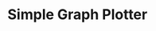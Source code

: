 # Simple Graph Plotter
<!--
## About

**What?**

This application is a simple polynomial graph plotter. It allows the user to input a simple equation like
*y=2x^2 + 2* and then display a graph corresponding to the equation.

**Who?**

People who study anything related to math can find this tool useful. Graphing an equation can quickly show many 
useful properties like:
- domain and range
- intercepts
- shape
- behaviour at large values of x,y, etc.
- and many more...

**Why?**

I am interested in making this project because I like studying math and want to make something related to such interest.
This is also a good way to test and expand my programming knowledge.

## User Stories

- As a user, I want to be able to see a graph of a polynomial equation
- As a user, I want to be able to add an equation to a list of equations to graph
- As a user, I want to be able to view a list of the equations of the graphs
- As a user, I want to be able to select an existing graph and change its equation
- As a user, I want to be able to delete an existing graph
- As a user, I want to be promoted to save the current list of equations to a file
when I quit the application 
- As a user, I want to be able to load the equations list file when I start the application

**Phase 4: Task 2**

>Thu Nov 25 20:39:41 PST 2021<br/>
An equation y = tan(x) added to List<br/><br/>
Thu Nov 25 20:39:50 PST 2021<br/>
An equation y = x^2-4 added to List<br/><br/>
Thu Nov 25 20:40:15 PST 2021<br/>
Equation at index 0 updated to: y=2^(-x)<br/><br/>
Thu Nov 25 20:40:22 PST 2021<br/>
Equation at index 1 removed from list.

**Phase4: Task 3**

Looking at the UML diagram, a lot of the classes are dependent on multiple other classes.
I think this will lead to problems if I want to change something major in one class. It 
will also be hard to track down bugs in code. If I had more time to work on the project I would change the following:
- Refactor my classes in `gui` package to reduce the associations to `EquationList`
- Possibly make the classes in `gui` package more independent
- Add more 'specific' classes to decrease coupling
- There should be a way to remove the Observers and still have same functionality
-->
